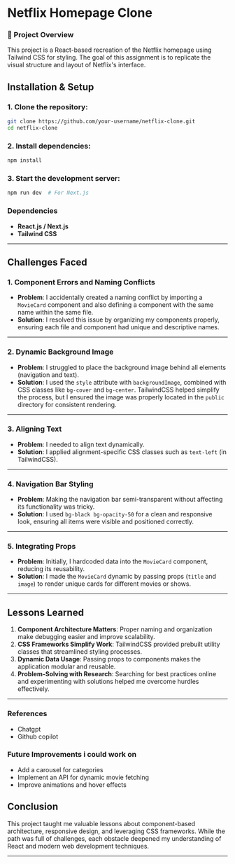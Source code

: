 # Netflix Homepage Clone

### 📌 Project Overview

This project is a React-based recreation of the Netflix homepage using Tailwind CSS for styling. The goal of this assignment is to replicate the visual structure and layout of Netflix's interface.


## Installation & Setup
### 1. Clone the repository:
```sh
git clone https://github.com/your-username/netflix-clone.git
cd netflix-clone
```
### 2. Install dependencies:
```sh
npm install
```
### 3. Start the development server:
```sh
npm run dev  # For Next.js
```

### Dependencies
- **React.js / Next.js**
- **Tailwind CSS**


---

## Challenges Faced

### 1. **Component Errors and Naming Conflicts**
   - **Problem**: I accidentally created a naming conflict by importing a `MovieCard` component and also defining a component with the same name within the same file.
   - **Solution**: I resolved this issue by organizing my components properly, ensuring each file and component had unique and descriptive names.

---

### 2. **Dynamic Background Image**
   - **Problem**: I struggled to place the background image behind all elements (navigation and text).
   - **Solution**: I used the `style` attribute with `backgroundImage`, combined with CSS classes like `bg-cover` and `bg-center`. TailwindCSS helped simplify the process, but I ensured the image was properly located in the `public` directory for consistent rendering.

---

### 3. **Aligning Text**
   - **Problem**: I needed to align text dynamically.
   - **Solution**: I applied alignment-specific CSS classes such as `text-left` (in TailwindCSS).

---

### 4. **Navigation Bar Styling**
   - **Problem**: Making the navigation bar semi-transparent without affecting its functionality was tricky.
   - **Solution**: I used `bg-black bg-opacity-50` for a clean and responsive look, ensuring all items were visible and positioned correctly.

---

### 5. **Integrating Props**
   - **Problem**: Initially, I hardcoded data into the `MovieCard` component, reducing its reusability.
   - **Solution**: I made the `MovieCard` dynamic by passing props (`title` and `image`) to render unique cards for different movies or shows.

---

## Lessons Learned

1. **Component Architecture Matters**: Proper naming and organization make debugging easier and improve scalability.
2. **CSS Frameworks Simplify Work**: TailwindCSS provided prebuilt utility classes that streamlined styling processes.
3. **Dynamic Data Usage**: Passing props to components makes the application modular and reusable.
4. **Problem-Solving with Research**: Searching for best practices online and experimenting with solutions helped me overcome hurdles effectively.

---
### References
- Chatgpt
- Github copilot

### Future Improvements i could work on
- Add a carousel for categories
- Implement an API for dynamic movie fetching
- Improve animations and hover effects

## Conclusion
This project taught me valuable lessons about component-based architecture, responsive design, and leveraging CSS frameworks. While the path was full of challenges, each obstacle deepened my understanding of React and modern web development techniques.

---

